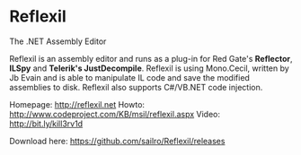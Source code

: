 Reflexil
========

The .NET Assembly Editor

Reflexil is an assembly editor and runs as a plug-in for Red Gate's **Reflector**, **ILSpy** and **Telerik's JustDecompile**. Reflexil is using Mono.Cecil, written by Jb Evain and is able to manipulate IL code and save the modified assemblies to disk. Reflexil also supports C#/VB.NET code injection.

Homepage: http://reflexil.net
Howto: http://www.codeproject.com/KB/msil/reflexil.aspx
Video: http://bit.ly/kill3rv1d

Download here: https://github.com/sailro/Reflexil/releases
